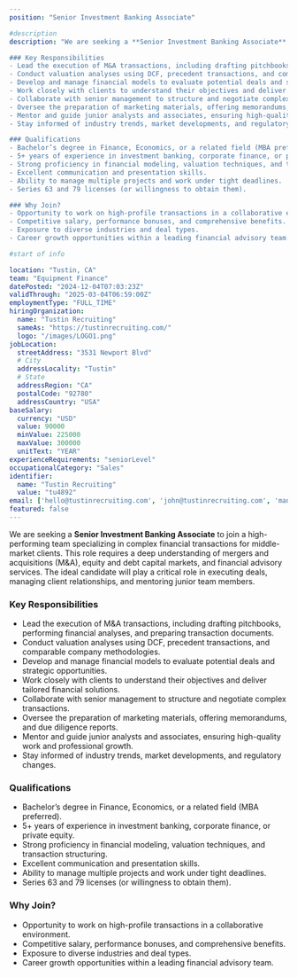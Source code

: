 ```yaml
---
position: "Senior Investment Banking Associate"

#description
description: "We are seeking a **Senior Investment Banking Associate** to join a high-performing team specializing in complex financial transactions for middle-market clients. This role requires a deep understanding of mergers and acquisitions (M&A), equity and debt capital markets, and financial advisory services. The ideal candidate will play a critical role in executing deals, managing client relationships, and mentoring junior team members.

### Key Responsibilities
- Lead the execution of M&A transactions, including drafting pitchbooks, performing financial analyses, and preparing transaction documents.  
- Conduct valuation analyses using DCF, precedent transactions, and comparable company methodologies.  
- Develop and manage financial models to evaluate potential deals and strategic opportunities.  
- Work closely with clients to understand their objectives and deliver tailored financial solutions.  
- Collaborate with senior management to structure and negotiate complex transactions.  
- Oversee the preparation of marketing materials, offering memorandums, and due diligence reports.  
- Mentor and guide junior analysts and associates, ensuring high-quality work and professional growth.  
- Stay informed of industry trends, market developments, and regulatory changes.  

### Qualifications
- Bachelor’s degree in Finance, Economics, or a related field (MBA preferred).  
- 5+ years of experience in investment banking, corporate finance, or private equity.  
- Strong proficiency in financial modeling, valuation techniques, and transaction structuring.  
- Excellent communication and presentation skills.  
- Ability to manage multiple projects and work under tight deadlines.  
- Series 63 and 79 licenses (or willingness to obtain them).  

### Why Join?
- Opportunity to work on high-profile transactions in a collaborative environment.  
- Competitive salary, performance bonuses, and comprehensive benefits.  
- Exposure to diverse industries and deal types.  
- Career growth opportunities within a leading financial advisory team."

#start of info

location: "Tustin, CA"
team: "Equipment Finance"
datePosted: "2024-12-04T07:03:23Z"
validThrough: "2025-03-04T06:59:00Z"
employmentType: "FULL_TIME"
hiringOrganization: 
  name: "Tustin Recruiting"
  sameAs: "https://tustinrecruiting.com/"
  logo: "/images/LOGO1.png"
jobLocation:
  streetAddress: "3531 Newport Blvd"
  # City
  addressLocality: "Tustin"
  # State
  addressRegion: "CA"
  postalCode: "92780"
  addressCountry: "USA"
baseSalary:
  currency: "USD"
  value: 90000
  minValue: 225000
  maxValue: 300000
  unitText: "YEAR"
experienceRequirements: "seniorLevel"
occupationalCategory: "Sales"
identifier:
  name: "Tustin Recruiting"
  value: "tu4892"   
email: ['hello@tustinrecruiting.com', 'john@tustinrecruiting.com', 'manatal.119+candidate@mail.manatal.com']
featured: false
---
```


We are seeking a **Senior Investment Banking Associate** to join a high-performing team specializing in complex financial transactions for middle-market clients. This role requires a deep understanding of mergers and acquisitions (M&A), equity and debt capital markets, and financial advisory services. The ideal candidate will play a critical role in executing deals, managing client relationships, and mentoring junior team members.

### Key Responsibilities
- Lead the execution of M&A transactions, including drafting pitchbooks, performing financial analyses, and preparing transaction documents.  
- Conduct valuation analyses using DCF, precedent transactions, and comparable company methodologies.  
- Develop and manage financial models to evaluate potential deals and strategic opportunities.  
- Work closely with clients to understand their objectives and deliver tailored financial solutions.  
- Collaborate with senior management to structure and negotiate complex transactions.  
- Oversee the preparation of marketing materials, offering memorandums, and due diligence reports.  
- Mentor and guide junior analysts and associates, ensuring high-quality work and professional growth.  
- Stay informed of industry trends, market developments, and regulatory changes.  

### Qualifications
- Bachelor’s degree in Finance, Economics, or a related field (MBA preferred).  
- 5+ years of experience in investment banking, corporate finance, or private equity.  
- Strong proficiency in financial modeling, valuation techniques, and transaction structuring.  
- Excellent communication and presentation skills.  
- Ability to manage multiple projects and work under tight deadlines.  
- Series 63 and 79 licenses (or willingness to obtain them).  

### Why Join?
- Opportunity to work on high-profile transactions in a collaborative environment.  
- Competitive salary, performance bonuses, and comprehensive benefits.  
- Exposure to diverse industries and deal types.  
- Career growth opportunities within a leading financial advisory team. 